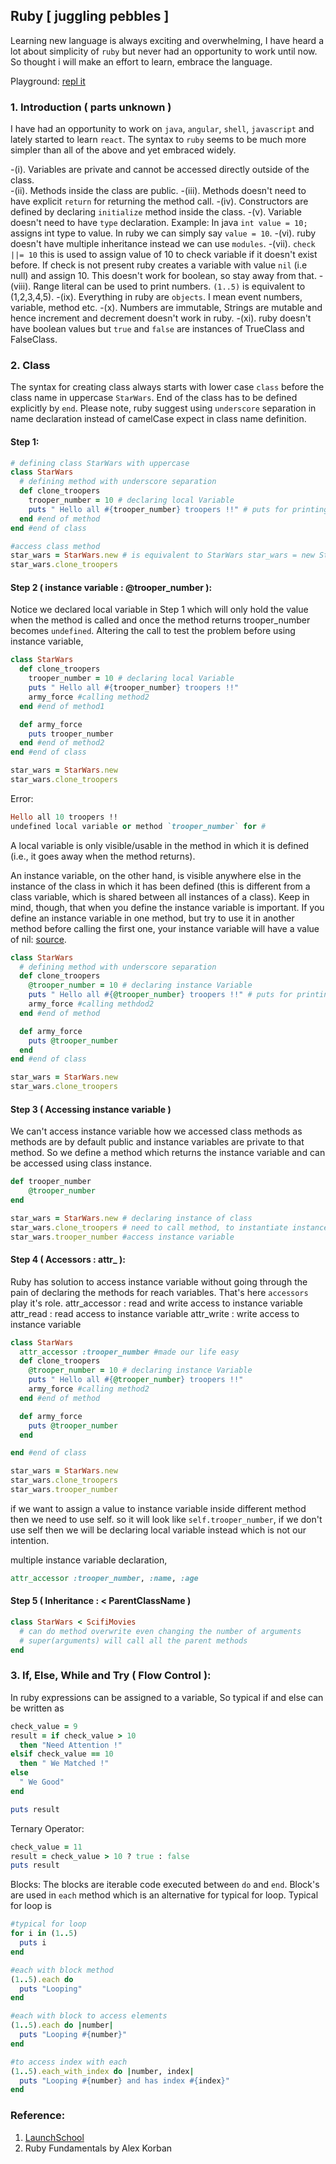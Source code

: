 Ruby [ juggling pebbles ]
--------------------------
Learning new language is always exciting and overwhelming, I have heard a lot about simplicity of `ruby` but never had an opportunity to work until now. So thought i will make an effort to learn, embrace the language.

Playground: [repl it](https://repl.it/languages/ruby)

### 1. Introduction ( parts unknown )

I have had an opportunity to work on `java`, `angular`, `shell`, `javascript` and lately started to learn `react`. The syntax to `ruby` seems to be much more simpler than all of the above and yet embraced widely.

-(i). Variables are private and cannot be accessed directly outside of the class.    
-(ii). Methods inside the class are public.
-(iii). Methods doesn't need to have explicit `return` for returning the method call.
-(iv). Constructors are defined by declaring `initialize` method inside the class.
-(v). Variable doesn't need to have `type` declaration. Example: In java `int value = 10;` assigns int type to value. In ruby we can simply say `value = 10`.
-(vi). ruby doesn't have multiple inheritance instead we can use `modules`.
-(vii). `check ||= 10` this is used to assign value of 10 to check variable if it doesn't exist before. If check is not present ruby creates a variable with value `nil` (i.e null) and assign 10. This doesn't work for boolean, so stay away from that.
-(viii). Range literal can be used to print numbers. `(1..5)` is equivalent to (1,2,3,4,5).
-(ix). Everything in ruby are `objects`. I mean event numbers, variable, method etc.
-(x). Numbers are immutable, Strings are mutable and hence increment and decrement doesn't work in ruby.
-(xi). ruby doesn't have boolean values but `true` and `false` are instances of TrueClass and FalseClass. 

### 2. Class

The syntax for creating class always starts with lower case `class` before the class name in uppercase `StarWars`. End of the class has to be defined explicitly by `end`. Please note, ruby suggest using `underscore` separation in name declaration instead of camelCase expect in class name definition.

#### Step 1:
```ruby
# defining class StarWars with uppercase
class StarWars
  # defining method with underscore separation
  def clone_troopers
    trooper_number = 10 # declaring local Variable
    puts " Hello all #{trooper_number} troopers !!" # puts for printing and accessing the trooper_number
  end #end of method
end #end of class

#access class method
star_wars = StarWars.new # is equivalent to StarWars star_wars = new StarWars();
star_wars.clone_troopers
```

#### Step 2 ( instance variable : @trooper_number ):

Notice we declared local variable in Step 1 which will only hold the value when the method is called and once the method returns trooper_number becomes `undefined`. Altering the call to test the problem before using instance variable,

```ruby
class StarWars
  def clone_troopers
    trooper_number = 10 # declaring local Variable
    puts " Hello all #{trooper_number} troopers !!"
    army_force #calling method2
  end #end of method1

  def army_force
    puts trooper_number
  end #end of method2
end #end of class

star_wars = StarWars.new
star_wars.clone_troopers
```
Error:
```ruby
Hello all 10 troopers !!
undefined local variable or method `trooper_number` for #
```
A local variable is only visible/usable in the method in which it is defined (i.e., it goes away when the method returns).

An instance variable, on the other hand, is visible anywhere else in the instance of the class in which it has been defined (this is different from a class variable, which is shared between all instances of a class). Keep in mind, though, that when you define the instance variable is important. If you define an instance variable in one method, but try to use it in another method before calling the first one, your instance variable will have a value of nil:
[source](https://stackoverflow.com/questions/12142193/ruby-difference-between-instance-and-local-variables-in-ruby).

```ruby
class StarWars
  # defining method with underscore separation
  def clone_troopers
    @trooper_number = 10 # declaring instance Variable
    puts " Hello all #{@trooper_number} troopers !!" # puts for printing and accessing the trooper_number
    army_force #calling methdod2
  end #end of method

  def army_force
    puts @trooper_number
  end
end #end of class

star_wars = StarWars.new
star_wars.clone_troopers
```

#### Step 3 ( Accessing instance variable )

We can't access instance variable how we accessed class methods as methods are by default public and instance variables are private to that method. So we define a method which returns the instance variable and can be accessed using class instance.

```ruby
def trooper_number
    @trooper_number
end

star_wars = StarWars.new # declaring instance of class
star_wars.clone_troopers # need to call method, to instantiate instance variable before accessing
star_wars.trooper_number #access instance variable
```

#### Step 4 ( Accessors : attr_ ):

Ruby has solution to access instance variable without going through the pain of declaring the methods for reach variables. That's here `accessors` play it's role.
attr_accessor : read and write access to instance variable
attr_read : read access to instance variable
attr_write : write access to instance variable

```ruby
class StarWars
  attr_accessor :trooper_number #made our life easy
  def clone_troopers
    @trooper_number = 10 # declaring instance Variable
    puts " Hello all #{@trooper_number} troopers !!"
    army_force #calling method2
  end #end of method

  def army_force
    puts @trooper_number
  end

end #end of class

star_wars = StarWars.new
star_wars.clone_troopers
star_wars.trooper_number
```
if we want to assign a value to instance variable inside different method then we need to use self. so it will look like `self.trooper_number`, if we don't use self then we will be declaring local variable instead which is not our intention.

multiple instance variable declaration,
```ruby
attr_accessor :trooper_number, :name, :age
```
#### Step 5 ( Inheritance : < ParentClassName )

```ruby
class StarWars < ScifiMovies
  # can do method overwrite even changing the number of arguments
  # super(arguments) will call all the parent methods
end
```

### 3. If, Else, While and Try ( Flow Control ):

In ruby expressions can be assigned to a variable, So typical if and else can be written as
```ruby
check_value = 9
result = if check_value > 10
  then "Need Attention !"
elsif check_value == 10
  then " We Matched !"
else
  " We Good"
end

puts result
```
Ternary Operator:
```ruby
check_value = 11
result = check_value > 10 ? true : false
puts result
```

Blocks:
The blocks are iterable code executed between `do` and `end`. Block's are used in `each` method which is an alternative for typical for loop. Typical for loop is

```ruby
#typical for loop
for i in (1..5)
  puts i
end

#each with block method
(1..5).each do
  puts "Looping"
end

#each with block to access elements
(1..5).each do |number|
  puts "Looping #{number}"
end

#to access index with each
(1..5).each_with_index do |number, index|
  puts "Looping #{number} and has index #{index}"
end
```

### Reference:
1. [LaunchSchool](https://launchschool.com/books/oo_ruby/read/classes_and_objects_part1)
2. Ruby Fundamentals by Alex Korban
